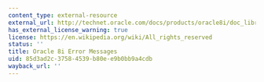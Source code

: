 ```yaml
---
content_type: external-resource
external_url: http://technet.oracle.com/docs/products/oracle8i/doc_library/817_doc/server.817/a76999/toc.htm
has_external_license_warning: true
license: https://en.wikipedia.org/wiki/All_rights_reserved
status: ''
title: Oracle 8i Error Messages
uid: 85d3ad2c-3758-4539-b80e-e9b0bb9a4cdb
wayback_url: ''
---
```

